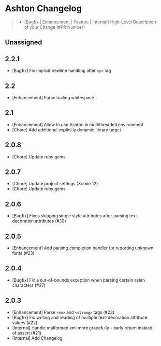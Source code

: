 # Ashton Changelog

> - [Bugfix | Enhancement | Feature | Internal] High-Level Description of your Change (#PR Number)

## Unassigned

## 2.2.1

- [Bugfix] Fix implicit newline handling after `<p>` tag

## 2.2

- [Enhancement] Parse trailing whitespace

## 2.1

- [Enhancement] Allow to use Ashton in multithreaded environment
- [Chore] Add additional explicitly dynamic library target

## 2.0.8
- [Chore] Update ruby gems

## 2.0.7
- [Chore] Update project settings (Xcode 12)
- [Chore] Update ruby gems

## 2.0.6
- [Bugfix] Fixes skipping single style attributes after parsing text-decoration attributes (#30)

## 2.0.5
- [Enhancement] Add parsing completion handler for reporting unknown fonts (#23)

## 2.0.4
- [Bugfix] Fix a out-of-bounds exception when parsing certain asian characters (#27)

## 2.0.3
- [Enhancement] Parse `<em>` and `<strong>` tags (#23)
- [Bugfix] Fix writing and reading of multiple text-decoration attribute values (#22)
- [Internal] Handle malformed xml more gracefully - early return instead of assert (#21)
- [Internal] Add Changelog
